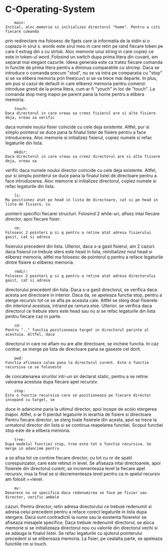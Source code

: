 # C-Operating-System

		main:
	Initial, aloc memorie si initializez directorul "home". Pentru a citi fiecare comanda
prin redirectare ma folosesc de fgets care ia informatia de la stdin si o copiaza in sirul s.
words este sirul meu in care retin pe rand fiecare token pe care il extrag din s cu strtok.
Aloc memorie unui string in care copiez ce este in token-ul word.
	Folosind un switch dupa prima litera din cuvant, am separat mai elegant cazurile. Ideea 
generala este ca tratez fiecare comanda in functie de prima litera pentru a diminua comparatiile 
cu strcmp. Daca se introduce o comanda precum "stod", nu se va intra pe comparatia cu "stop" si 
se va elibera memoria prin free(cuv) si se va trece mai departe. In plus, am pus si cazul de 
default in care eliberez memoria pentru comenzi introduse gresit de la prima litera, cum ar fi
"youch" in loc de "touch". La comanda stop merg inapoi pe parent pana la home pentru a elibera
memoria. 

		touch:
	Daca directorul in care vreau sa creez fisierul are si alte fisiere deja, vreau sa verific
daca numele noului fisier coincide cu cele deja existente. Altfel, pur si simplu pointerul se duce 
pana la finalul listei de fisiere pentru a face introducerea. Aloc memorie si initializez fisierul,
copiez numele si refac legaturile din lista.

		mkdir:
	Daca directorul in care vreau sa creez directorul are si alte fisiere deja, vreau sa 
verific daca numele noului director coincide cu cele deja existente. Altfel, pur si simplu 
pointerul se duce pana la finalul listei de directoare pentru a face introducerea. Aloc memorie si
initializez directorul, copiez numele si refac legaturile din lista.

		ls:	
	Ma pozitionez atat pe head in lista de directoare, cat si pe head in lista de fisiere, cu
pointerii specifici fiecarei structuri. Folosind 2 while-uri, afisez intai fiecare director, apoi
fiecare fisier.

		rm:
	Folosesc 2 pointeri p si q pentru a retine atat adresa fisierului gasit, cat si adresa
fisierului precedent din lista. Ulterior, daca s-a gasit fisierul, am 2 cazuri: daca fisierul ce
trebuie sters este head in lista, reinitializez noul head si eliberez memoria, altfel ma folosesc
de pointerul q pentru a reface legaturile dintre fisiere si eliberez memoria.

		rmdir:
	Folosesc 2 pointeri p si q pentru a retine atat adresa directorului gasit, cat si adresa
directorului precedent din lista. Daca s-a gasit directorul, se verifica daca acesta are directoare
in interior. Daca da, se apeleaza functia stop, pentru a sterge recursiv tot ce se afla pe aceasta
cale. Altfel se sterg doar fisierele din interiorul acestuia, intrand pe ramura else. Ulterior, 
se verifica daca directorul ce trebuie sters este head sau nu si se refac legaturile din lista 
pentru fiecare caz in parte.

		cd:
	Pentru ".." functia pozitioneaza target in directorul parinte al acestuia. Altfel, daca
directorul in care ne aflam nu are alte directoare, se incheie functia. In caz contrar, se merge
pe lista de directoare pana se gaseste cel dorit.

		pwd:
	Functia afiseaza calea pana la directorul curent. Este o functie recursiva ce se foloseste
de concatenarea sirurilor intr-un sir declarat static, pentru a se retine valoarea acestuia dupa 
fiecare apel recursiv.

		stop:
	Este o functie recursiva care se pozitioneaza pe fiecare director incepand cu target, se
duce in adancime pana la ultimul director, apoi incepe de acolo stergerea inapoi. Altfel, s-ar fi
pierdut legaturile in ierarhia de fisiere si directoare. Pentru fiecare director, se sterg toate
fisierele din acesta, apoi se trece la urmatorul director din lista si se continua reapelarea
functiei. Scopul functiei stop este de a elibera memoria.

		tree:
	Dupa modelul functiei stop, tree este tot o functie recursiva. Se merge in adancime pentru
a se afisa tot ce contine fiecare director, cu tot cu nr de spatii corespunzator, care este retinut
in level. Se afiseaza intai directoarele, apoi fisierele din directorul curent, se incrementeaza
level la fiecare apel recursiv, insa la final se si decrementeaza level pentru ca in apelul recursiv
am folosit ++level.

		mv:
	Deoarece nu se specifica daca redenumirea se face pe fisier sau director, verific ambele
cazuri. Pentru director, retin adresa directorului ce trebuie redenumit si adresa celui precedent
pentru a reface corect legaturile in lista dupa stergere. Daca sunt contradictii la nume sau la 
existenta fisierelor se afiseaza mesajele specifice. Daca trebuie redenumit directorul, se aloca
memorie si se initializeaza directorul nou cu valorile din directorul vechi si se adauga la 
finalul listei. Se refac legaturile cu ajutorul pointerului precedent si se elibereaza memoria.
La fisier, pe cealalta parte, se apeleaza functiile rm si touch.
